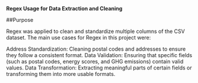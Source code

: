 **Regex Usage for Data Extraction and Cleaning**




##Purpose


Regex was applied to clean and standardize multiple columns of the CSV dataset. The main use cases for Regex in this project were:




Address Standardization: Cleaning postal codes and addresses to ensure they follow a consistent format.
Data Validation: Ensuring that specific fields (such as postal codes, energy scores, and GHG emissions) contain valid values.
Data Transformation: Extracting meaningful parts of certain fields or transforming them into more usable formats.
